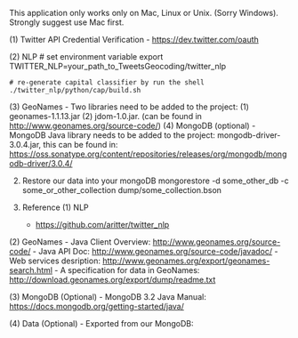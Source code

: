 This application only works only on Mac, Linux or Unix. (Sorry Windows).
Strongly suggest use Mac first.

(1) Twitter API Credential Verification
    - https://dev.twitter.com/oauth

(2) NLP
    # set environment variable
    export TWITTER_NLP=your_path_to_TweetsGeocoding/twitter_nlp

    # re-generate capital classifier by run the shell
    ./twitter_nlp/python/cap/build.sh

(3) GeoNames
    - Two libraries need to be added to the project: (1) geonames-1.1.13.jar (2) jdom-1.0.jar. (can be found in http://www.geonames.org/source-code/)
(4) MongoDB (optional)
    - MongoDB Java library needs to be added to the project: mongodb-driver-3.0.4.jar, this can be found in: https://oss.sonatype.org/content/repositories/releases/org/mongodb/mongodb-driver/3.0.4/

2. Restore our data into your mongoDB
   mongorestore -d some_other_db -c some_or_other_collection dump/some_collection.bson

3. Reference
(1) NLP
    - https://github.com/aritter/twitter_nlp

(2) GeoNames
    - Java Client Overview: http://www.geonames.org/source-code/
    - Java API Doc: http://www.geonames.org/source-code/javadoc/
    - Web services desription: http://www.geonames.org/export/geonames-search.html
    - A specification for data in GeoNames: http://download.geonames.org/export/dump/readme.txt

(3) MongoDB (Optional)
    - MongoDB 3.2 Java Manual: https://docs.mongodb.org/getting-started/java/

(4) Data (Optional)
    - Exported from our MongoDB: <filename>







